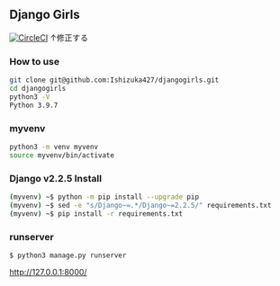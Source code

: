 ## Django Girls

[![CircleCI](https://circleci.com/gh/suwa3/djangogirls.svg?style=svg)](https://circleci.com/gh/suwa3/djangogirls)
↑修正する

### How to use
```sh
git clone git@github.com:Ishizuka427/djangogirls.git
cd djangogirls
python3 -V                 
Python 3.9.7
```
### myvenv
```sh
python3 -m venv myvenv
source myvenv/bin/activate
```
### Django v2.2.5 Install
```sh
(myvenv) ~$ python -m pip install --upgrade pip
(myvenv) ~$ sed -e "s/Django~=.*/Django~=2.2.5/" requirements.txt
(myvenv) ~$ pip install -r requirements.txt
```
### runserver
```
$ python3 manage.py runserver
```

http://127.0.0.1:8000/
